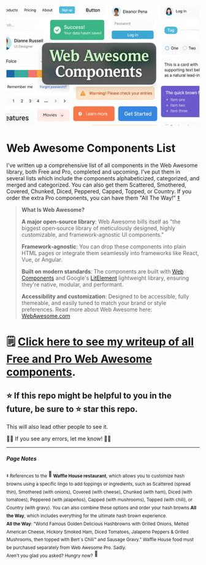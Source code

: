 ![Web Awesome Components List](assets/web-awesome-components-list-v3-1024.png)

# Web Awesome Components List

I've written up a comprehensive list of all components in the Web Awesome library, both Free and Pro, completed and upcoming. I've put them in several lists which include the components alphabeticized, categorized, and merged and categorized. You can also get them Scattered, Smothered, Covered, Chunked, Diced, Peppered, Capped, Topped, or Country. If you order the extra Pro components, you can have them "All The Way!" [‡](#page-notes) 

> **What Is Web Awesome?**
> 
>**A major open‑source library**: Web Awesome bills itself as "the biggest open‑source library of meticulously designed, highly customizable, and framework‑agnostic UI components."
> 
>**Framework‑agnostic**: You can drop these components into plain HTML pages or integrate them seamlessly into frameworks like React, Vue, or Angular.
> 
>**Built on modern standards**: The components are built with [Web Components](https://developer.mozilla.org/en-US/docs/Web/API/Web_components) and Google's [LitElement](https://lit.dev/docs/) lightweight library, ensuring they're native, modular, and performant.
>
>**Accessibility and customization**: Designed to be accessible, fully themeable, and easily tuned to match your brand or style preferences.
>Read more about Web Awesome here: [WebAwesome.com](https://webawesome.com/)

# 🗒️ [Click here to see my writeup of all Free and Pro Web Awesome components](Web-Awesome-Components-List.md).

## ⭐ If this repo might be helpful to you in the future, be sure to ⭐ star this repo.
This will also lead other people to see it.

🤦🏽 If you see any errors, let me know! 🤦🏻

---

##### Page Notes
<sub>‡ References to the </sub>🧇<sub> **Waffle House restaurant**, which allows you to customize hash browns using a specific lingo to add toppings or ingredients, such as Scattered (spread thin), Smothered (with onions), Covered (with cheese), Chunked (with ham), Diced (with tomatoes), Peppered (with jalapeños), Capped (with mushrooms), Topped (with chili), or Country (with gravy). You can also combine these options and order your hash browns **All the Way**, which includes everything for the ultimate hash brown experience.</sub>\
<sub>**All the Way**: "World Famous Golden Delicious Hashbrowns with Grilled Onions, Melted American Cheese, Hickory Smoked Ham, Diced Tomatoes, Jalapeno Peppers & Grilled Mushrooms, then topped with Bert`s Chili™ and Sausage Gravy." Waffle House food must be purchased separately from Web Awesome Pro. Sadly.</sub>\
<sub>Aren't you glad you asked? Hungry now?</sub> 🧇
